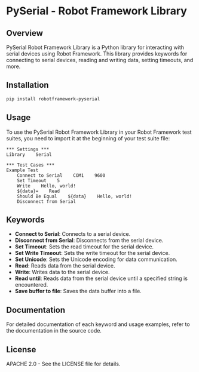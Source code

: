 # PySerial - Robot Framework Library

## Overview

PySerial Robot Framework Library is a Python library for interacting with serial devices using Robot Framework. This library provides keywords for connecting to serial devices, reading and writing data, setting timeouts, and more.

## Installation

```bash
pip install robotframework-pyserial
```

## Usage

To use the PySerial Robot Framework Library in your Robot Framework test suites, you need to import it at the beginning of your test suite file:

```robot
*** Settings ***
Library    Serial

*** Test Cases ***
Example Test
    Connect to Serial    COM1    9600
    Set Timeout    5
    Write    Hello, world!
    ${data}=    Read
    Should Be Equal    ${data}    Hello, world!
    Disconnect from Serial
```

## Keywords

- **Connect to Serial**: Connects to a serial device.
- **Disconnect from Serial**: Disconnects from the serial device.
- **Set Timeout**: Sets the read timeout for the serial device.
- **Set Write Timeout**: Sets the write timeout for the serial device.
- **Set Unicode**: Sets the Unicode encoding for data communication.
- **Read**: Reads data from the serial device.
- **Write**: Writes data to the serial device.
- **Read until**: Reads data from the serial device until a specified string is encountered.
- **Save buffer to file**: Saves the data buffer into a file.

## Documentation

For detailed documentation of each keyword and usage examples, refer to the documentation in the source code.

## License

APACHE 2.0 - See the LICENSE file for details.
